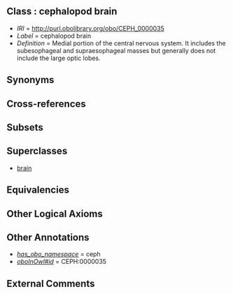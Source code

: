 
## Class : cephalopod brain

 * *IRI* = http://purl.obolibrary.org/obo/CEPH_0000035
 * *Label* = cephalopod brain
 * *Definition* = Medial portion of the central nervous system. It includes the subesophageal and supraesophageal masses but generally does not include the large optic lobes.

## Synonyms


## Cross-references


## Subsets


## Superclasses

 * [brain](../../UBERON/55/UBERON_0000955.md)

## Equivalencies


## Other Logical Axioms


## Other Annotations

 * *[has_obo_namespace](../../ce/oboInOwl#hasOBONamespace.md)* = ceph
 * *[oboInOwl#id](../../id/oboInOwl#id.md)* = CEPH:0000035

## External Comments

